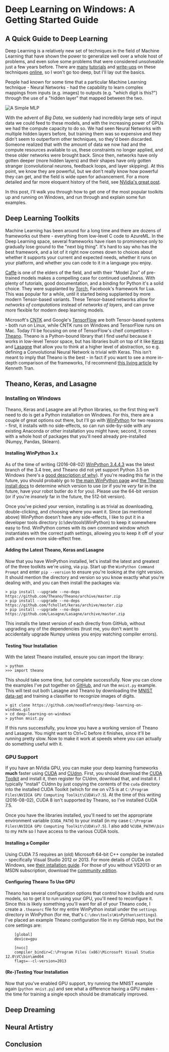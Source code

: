 # Deep Learning on Windows: A Getting Started Guide

## A Quick Guide to Deep Learning

Deep Learning is a relatively new set of techniques in the field of Machine Learning that have shown the power to generalize well over a whole host of problems, and even solve some problems that were considered unsolveable just a few years before. There are [many](http://deeplearning.net/tutorial/) [tutorials](http://deeplearning.stanford.edu/tutorial/) and [write-ups](https://www.quora.com/What-is-deep-learning) on these techniques [online](https://www.microsoft.com/en-us/research/publication/deep-learning-methods-and-applications/), so I won't go too deep, but I'll lay out the basics.

People had known for some time that a particular Machine Learning technique - Neural Networks - had the capability to learn complex mappings from inputs (e.g. images) to outputs (e.g. "which digit is this?") through the use of a "hidden layer" that mapped between the two.

![A Simple MLP](http://faculty.ksu.edu.sa/zitouni/Pictures%20Library/MultiLayer%20Perceptron.gif)

With the advent of _Big Data_, we suddenly had incredibly large sets of input data we could feed to these models, and with the increasing power of GPUs we had the compute capacity to do so. We had seen Neural Networks with multiple hidden layers before, but training them was so expensive and they didn't seem to outperform other techniques, so they'd been discarded. Someone realized that with the amount of data we now had and the compute resources available to us, these constraints no longer applied, and these older networks were brought back. Since then, networks have only gotten deeper (more hidden layers) and their shapes have only gotten stranger (convolutional neurons, feedback loops, and layer skipping). At this point, we know they are powerful, but we don't really know how powerful they can get, and the field is wide open for advancement. For a more detailed and far more eloquent history of the field, see [NVidia's great post](https://devblogs.nvidia.com/parallelforall/deep-learning-nutshell-history-training/).

In this post, I'll walk you through how to get one of the most popular toolkits up and running on Windows, and run through and explain some fun examples.

## Deep Learning Toolkits

Machine Learning has been around for a long time and there are dozens of frameworks out there - everything from low-level C code to AzureML. In the Deep Learning space, several frameworks have risen to prominence only to gradually lose ground to the "next big thing". It's hard to say who has the best framework, and a lot of it right now comes down to choices about whether it supports your current and expected needs, whether it runs on your platform, and whether you can code to it in a language you enjoy.

[Caffe](http://caffe.berkeleyvision.org/) is one of the elders of the field, and with their "Model Zoo" of pre-trained models makes a compelling case for continued usefulness. With plenty of tutorials, good documentation, and a binding for Python it's a solid choice. They were supplanted by [Torch](http://torch.ch/), Facebook's framework for Lua. This was popular for a while, until it started being supplanted by more modern Tensor-based variants. These Tensor-based networks allow for _networks of computations_ instead of _networks of layers_, and can prove more flexible for modern deep learning models.

Microsoft's [CNTK](https://github.com/Microsoft/CNTK) and Google's [TensorFlow](https://github.com/tensorflow/tensorflow) are both Tensor-based systems - both run on Linux, while CNTK runs on Windows and TensorFlow runs on Mac. Today I'll be focusing on one of TensorFlow's cheif competitors - [Theano](https://github.com/Theano/Theano). Theano is a Python-bound library that I find useful because it works in low-level Tensor space, but has libraries built on top of it like [Keras](https://github.com/fchollet/keras) and [Lasagne](https://github.com/Lasagne/Lasagne) that allow you to think at a higher level of abstraction, so e.g. defining a Convolutional Neural Network is trivial with Keras. This isn't meant to imply that Theano is the best - in fact if you want to see a more in-depth comparison of the frameworks, I'd recommend [this living article](https://github.com/zer0n/deepframeworks#ecosystem) by Kenneth Tran.

## Theano, Keras, and Lasagne

### Installing on Windows

Theano, Keras and Lasagne are all Python libraries, so the first thing we'll need to do is get a Python installation on Windows. For this, there are a couple of great options out there, but I'll go with [WinPython](https://winpython.github.io/) for two reasons - first, it installs with no side-effects, so can run side-by-side with any existing Anaconda or other installation you might have; second, it comes with a whole host of packages that you'll need already pre-installed (Numpy, Pandas, Sklearn).

#### Installing WinPython 3.x

As of the time of writing (2016-08-02) [WinPython 3.4.4.3](https://sourceforge.net/projects/winpython/files/WinPython_3.4/3.4.4.3/) was the latest branch of the 3.4 tree, and Theano did not yet support Python 3.5 on Windows (here's a [good description of why](http://stevedower.id.au/blog/building-for-python-3-5/)). If you're reading this far in the future, you should probably go to [the main WinPython page](https://winpython.github.io/) and [the Theano install docs](http://deeplearning.net/software/theano/install.html) to determine which version to use (or if you're _very_ far in the future, have your robot butler do it for you). Please use the 64-bit version (or if you're _insanely_ far in the future, the 512-bit version).

Once you've picked your version, installing is as trivial as downloading, double-clicking, and choosing where you want it. Since (as mentioned above) WinPython doesn't have any side-effects, I like to put it in a developer tools directory (c:\dev\tools\WinPython) to keep it somewhere easy to find. WinPython comes with its own command window which instantiates with the correct path settings, allowing you to keep it off of your path and even more side-effect free.

#### Adding the Latest Theano, Keras and Lasagne

Now that you have WinPython installed, let's install the latest and greatest of the three toolkits we're using, via `pip`. Start up the `WinPython Command Prompt` and enter `pip --version` to ensure you're looking at the right version. It should mention the directory and version so you know exactly what you're dealing with, and you can then install the packages via:

    > pip install --upgrade --no-deps https://github.com/Theano/Theano/archive/master.zip
    > pip install --upgrade --no-deps https://github.com/fchollet/keras/archive/master.zip
    > pip install --upgrade --no-deps https://github.com/Lasagne/Lasagne/archive/master.zip

This installs the latest version of each directly from GitHub, without upgrading any of the dependencies (trust me, you don't want to accidentally upgrade Numpy unless you enjoy watching compiler errors).

#### Testing Your Installation

With the latest Theano installed, ensure you can import the library:

    > python
    >>> import theano

This should take some time, but complete successfully. Now you can clone the examples I've put together on [GitHub](https://github.com/noodlefrenzy/deep-learning-on-windows), and run the `mnist.py` example. This will test out both Lasagne and Theano by downloading the [MNIST data-set](http://yann.lecun.com/exdb/mnist/) and training a classifier to recognize images of digits.

    > git clone https://github.com/noodlefrenzy/deep-learning-on-windows.git
    > cd deep-learning-on-windows
    > python mnist.py

If this runs successfully, you know you have a working version of Theano and Lasagne. You might want to Ctrl+C before it finishes, since it'll be running pretty slow. Now to make it work at speeds where you can actually do something useful with it.

### GPU Support

If you have an NVidia GPU, you can make your deep learning frameworks **much** faster using [CUDA](https://www.nvidia.com/object/cuda_home_new.html) and [CUdnn](https://developer.nvidia.com/cudnn). First, you should download the [CUDA Toolkit](https://developer.nvidia.com/cuda-toolkit) and install it, then register for CUdnn, download that, and install it. I typically "install" CUdnn by just copying the contents of the `cuda` directory into the installed CUDA Toolkit (which for me on v7.5 is at `C:\Program Files\NVIDIA GPU Computing Toolkit\CUDA\v7.5`). At the time of this writing (2016-08-02), CUDA 8 isn't supported by Theano, so I've installed CUDA 7.5.

Once you have the libraries installed, you'll need to set the appropriate environment variable (`CUDA_PATH`) to your install (in my case `C:\Program Files\NVIDIA GPU Computing Toolkit\CUDA\v7.5`). I also add `%CUDA_PATH%\bin` to my `PATH` so I have access to the various CUDA tools.

#### Installing a Compiler

Using CUDA 7.5 requires an (old) Microsoft 64-bit C++ compiler be installed - specifically Visual Studio 2012 or 2013. For more details of CUDA on Windows, see [their intallation guide](http://docs.nvidia.com/cuda/cuda-installation-guide-microsoft-windows/#axzz4GDkECEZk). For those of you without VS2013 or an MSDN subscription, download the [community edition](https://www.visualstudio.com/en-us/news/vs2013-community-vs.aspx).

#### Configuring Theano To Use GPU

Theano has several configuration options that control how it builds and runs models, so to get it to run using your GPU, you'll need to reconfigure it. Since this is likely something you'll want for all of your Theano code, I create a `.theanorc` file for my entire WinPython install under the `settings` directory in WinPython (for me, that's `C:\dev\tools\WinPython\settings`). I've placed an example Theano configuration file in my GitHub repo, but the core settings are:

        [global]
        device=gpu

        [nvcc]
        compiler_bindir=C:\Program Files (x86)\Microsoft Visual Studio 12.0\VC\bin\amd64
        flags=--cl-version=2013
 
#### (Re-)Testing Your Installation

Now that you've enabled GPU support, try running the MNIST example again (`python mnist.py`) and see what a difference having a GPU makes - the time for training a single epoch should be dramatically improved.  

## Deep Dreaming



## Neural Artistry

## Conclusion